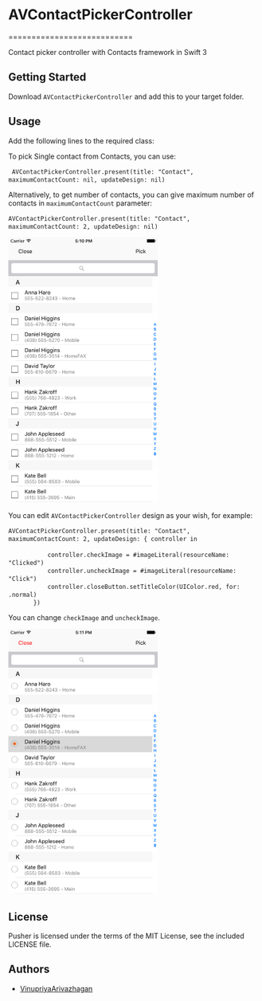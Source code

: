 # AVContactPickerController
===========================

Contact picker controller with Contacts framework in Swift 3

## Getting Started

Download `AVContactPickerController` and add this to your target folder.

## Usage

Add the following lines to the required class:

To pick Single contact from Contacts, you can use:
```
 AVContactPickerController.present(title: "Contact", maximumContactCount: nil, updateDesign: nil)
 ```
 
 Alternatively, to get number of contacts, you can give maximum number of contacts in `maximumContactCount` parameter:
 ```
 AVContactPickerController.present(title: "Contact", maximumContactCount: 2, updateDesign: nil)
 ```
 
 <img src="normal.png" alt="normal" width="300"/>
 
 You can edit `AVContactPickerController` design as your wish, for example:
 ```
 AVContactPickerController.present(title: "Contact", maximumContactCount: 2, updateDesign: { controller in
            
            controller.checkImage = #imageLiteral(resourceName: "Clicked")
            controller.uncheckImage = #imageLiteral(resourceName: "Click")
            controller.closeButton.setTitleColor(UIColor.red, for: .normal)
        })
 ```
 You can change `checkImage` and `uncheckImage`.
 
 <img src="updated.png" alt="normal" width="300"/>
 
 License
-------
Pusher is licensed under the terms of the MIT License, see the included LICENSE file.


Authors
-------
- [VinupriyaArivazhagan](https://github.com/VinupriyaArivazhagan/)
